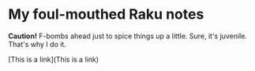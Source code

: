 # My foul-mouthed Raku notes

**Caution!** F-bombs ahead just to spice things up a little. Sure, it's juvenile. That's why I do it.

[This is a link](This is a link)
